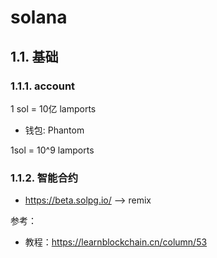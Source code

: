 # solana

## 1.1. 基础
### 1.1.1. account

1 sol = 10亿 lamports

+ 钱包: Phantom

1sol = 10^9 lamports


### 1.1.2. 智能合约

+ https://beta.solpg.io/ --> remix



参考：
+ 教程：https://learnblockchain.cn/column/53